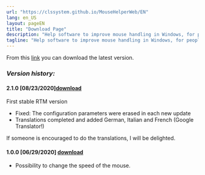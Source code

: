 ```yaml
---
url: "https://clssystem.github.io/MouseHelperWeb/EN"
lang: en_US
layout: pageEN
title: "Download Page"
description: "Help software to improve mouse handling in Windows, for people with motor disabilities such as Parkinson's disease"
tagline: "Help software to improve mouse handling in Windows, for people with motor disabilities such as Parkinson's disease"
---
```

From this [link](https://github.com/clssystem/MouseHelperReleases/releases/latest/download/Setup.exe) you can download the latest version.

 
### <b><i>Version history:</i></b>

#### 2.1.0 [08/23/2020][download](https://github.com/clssystem/MouseHelperReleases/releases/download/v2.1.0/Setup.exe)
   
First stable RTM version

- Fixed: The configuration parameters were erased in each new update
- Translations completed and added German, Italian and French (Google Translator!)

If someone is encouraged to do the translations, I will be delighted.


#### 1.0.0 [06/29/2020] <span class="small">[download](https://drive.google.com/file/d/10QkAi7HHbt9kZ1G2XhPkdXRm9O1qVh7V/view?usp=sharing)</span>
   
- Possibility to change the speed of the mouse.


